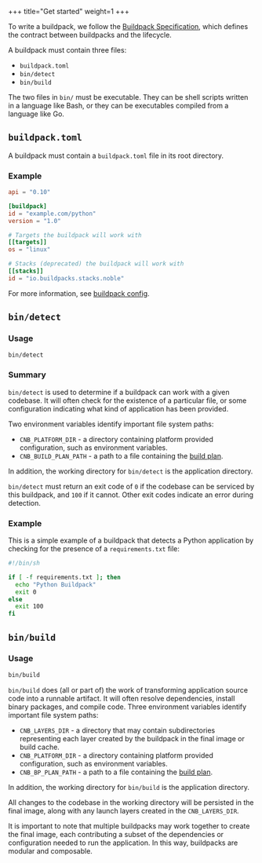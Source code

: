 +++
title="Get started"
weight=1
+++

To write a buildpack, we follow the [Buildpack Specification](https://github.com/buildpacks/spec/blob/main/buildpack.md),
which defines the contract between buildpacks and the lifecycle.

<!--more-->

A buildpack must contain three files:

* `buildpack.toml`
* `bin/detect`
* `bin/build`

The two files in `bin/` must be executable.
They can be shell scripts written in a language like Bash,
or they can be executables compiled from a language like Go.

## `buildpack.toml`

A buildpack must contain a `buildpack.toml` file in its root directory.

### Example

```toml
api = "0.10"

[buildpack]
id = "example.com/python"
version = "1.0"

# Targets the buildpack will work with
[[targets]]
os = "linux"

# Stacks (deprecated) the buildpack will work with
[[stacks]]
id = "io.buildpacks.stacks.noble"
```

For more information, see [buildpack config](/docs/reference/config/buildpack-config).

## `bin/detect`

### Usage

```txt
bin/detect
```

### Summary

`bin/detect` is used to determine if a buildpack can work with a given codebase.
It will often check for the existence of a particular file,
or some configuration indicating what kind of application has been provided.

Two environment variables identify important file system paths:

* `CNB_PLATFORM_DIR` - a directory containing platform provided configuration, such as environment variables.
* `CNB_BUILD_PLAN_PATH` - a path to a file containing the [build plan].

In addition, the working directory for `bin/detect` is the application directory.

`bin/detect` must return an exit code of `0` if the codebase can be serviced by this buildpack,
and `100` if it cannot.
Other exit codes indicate an error during detection.

### Example

This is a simple example of a buildpack that detects a Python application
by checking for the presence of a `requirements.txt` file:

```bash
#!/bin/sh

if [ -f requirements.txt ]; then
  echo "Python Buildpack"
  exit 0
else
  exit 100
fi
```

## `bin/build`

### Usage

```txt
bin/build
```

`bin/build` does (all or part of) the work of transforming application source code into a runnable artifact.
It will often resolve dependencies, install binary packages, and compile code.
Three environment variables identify important file system paths:

* `CNB_LAYERS_DIR` - a directory that may contain subdirectories representing each layer created by the buildpack in the final image or build cache.
* `CNB_PLATFORM_DIR` - a directory containing platform provided configuration, such as environment variables.
* `CNB_BP_PLAN_PATH` - a path to a file containing the [build plan].

In addition, the working directory for `bin/build` is the application directory.

All changes to the codebase in the working directory will be persisted in the final image,
along with any launch layers created in the `CNB_LAYERS_DIR`.

It is important to note that multiple buildpacks may work together to create the final image,
each contributing a subset of the dependencies or configuration needed to run the application.
In this way, buildpacks are modular and composable.

[build plan]: /docs/for-buildpack-authors/how-to/write-buildpacks/use-build-plan
